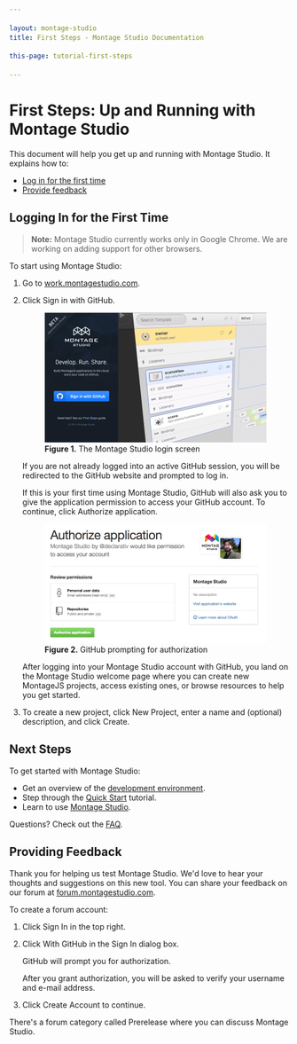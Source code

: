 ```yaml
---

layout: montage-studio
title: First Steps - Montage Studio Documentation

this-page: tutorial-first-steps

---
```


# First Steps: Up and Running with Montage Studio

This document will help you get up and running with Montage Studio. It explains how to:

* [Log in for the first time](#login)
* [Provide feedback](#feedback)

## <a name="login"></a>Logging In for the First Time

>**Note:** Montage Studio currently works only in Google Chrome. We are working on adding support for other browsers.

To start using Montage Studio:

1. Go to [work.montagestudio.com][1].

2. Click Sign in with GitHub.

    <figure>
        <img src="/images/montage-studio/tutorials/first-steps/fig01.jpg" alt="Montage Studio login screen" style="width: 451px;">
        <figcaption><strong>Figure 1.</strong> The Montage Studio login screen</figcaption>
    </figure>

    If you are not already logged into an active GitHub session, you will be redirected to the GitHub website and prompted to log in.
    
    If this is your first time using Montage Studio, GitHub will also ask you to give the application permission to access your GitHub account. To continue, click Authorize application.
    
    <figure>
        <img src="/images/montage-studio/tutorials/first-steps/fig02.png" alt="GitHub prompting for authorization" style="width: 451px;">
        <figcaption><strong>Figure 2.</strong> GitHub prompting for authorization</figcaption>
    </figure>
    
    After logging into your Montage Studio account with GitHub, you land on the Montage Studio welcome page where you can create new MontageJS projects, access existing ones, or browse resources to help you get started.
    
3. To create a new project, click New Project, enter a name and (optional) description, and click Create.

## Next Steps

To get started with Montage Studio:

* Get an overview of the [development environment][2].
* Step through the [Quick Start][3] tutorial.
* Learn to use [Montage Studio][4].

Questions? Check out the [FAQ][6].

## <a name="feedback"></a>Providing Feedback

Thank you for helping us test Montage Studio. We'd love to hear your thoughts and suggestions on this new tool. You can share your feedback on our forum at [forum.montagestudio.com][5].

To create a forum account:

1. Click Sign In in the top right.

2. Click With GitHub in the Sign In dialog box.

    GitHub will prompt you for authorization.
    
    After you grant authorization, you will be asked to verify your username and e-mail address.
    
3. Click Create Account to continue.

There's a forum category called Prerelease where you can discuss Montage Studio.

[1]: https://work.montagestudio.com       "work.montagestudio.com"
[2]: http://docs.montagestudio.com/montage-studio/ide-at-a-glance.html       "IDE Overview"
[3]: http://docs.montagestudio.com/montage-studio/tutorial-simple-to-do.html       "Building a Simple To-Do Application"
[4]: overview-using-montage-studio.html       "Montage Studio"
[5]: http://forum.montagestudio.com/       "Forum"
[6]: faq.html       "FAQ"
